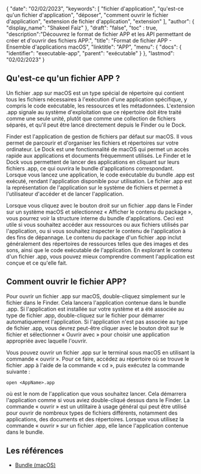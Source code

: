 {
"date": "02/02/2023",
  "keywords": [
"fichier d'application",
"qu'est-ce qu'un fichier d'application",
"déposer",
"comment ouvrir le fichier d'application",
"extension de fichier d'application",
"extension"
],
  "author": {
"display_name": "Shakeel Faiz"
},
"draft": "false",
"toc" : true,
  "description":"Découvrez le format de fichier APP et les API permettant de créer et d'ouvrir des fichiers APP.",
"title": "Format de fichier APP - Ensemble d'applications macOS",
"linktitle": "APP",
  "menu": {
    "docs": {
      "identifier": "executable-app",
"parent": "exécutable"
}
},
"lastmod": "02/02/2023"
}

## Qu'est-ce qu'un fichier APP ?

Un fichier .app sur macOS est un type spécial de répertoire qui contient tous les fichiers nécessaires à l'exécution d'une application spécifique, y compris le code exécutable, les ressources et les métadonnées. L'extension .app signale au système d'exploitation que ce répertoire doit être traité comme une seule unité, plutôt que comme une collection de fichiers séparés, et qu'il peut être lancé directement depuis le Finder ou le Dock.

Finder est l'application de gestion de fichiers par défaut sur macOS. Il vous permet de parcourir et d'organiser les fichiers et répertoires sur votre ordinateur. Le Dock est une fonctionnalité de macOS qui permet un accès rapide aux applications et documents fréquemment utilisés. Le Finder et le Dock vous permettent de lancer des applications en cliquant sur leurs fichiers .app, ce qui ouvrira le bundle d'applications correspondant. Lorsque vous lancez une application, le code exécutable du bundle .app est exécuté, rendant l'application disponible pour utilisation. Le fichier .app est la représentation de l'application sur le système de fichiers et permet à l'utilisateur d'accéder et de lancer l'application.

Lorsque vous cliquez avec le bouton droit sur un fichier .app dans le Finder sur un système macOS et sélectionnez « Afficher le contenu du package », vous pourrez voir la structure interne du bundle d'applications. Ceci est utile si vous souhaitez accéder aux ressources ou aux fichiers utilisés par l'application, ou si vous souhaitez inspecter le contenu de l'application à des fins de dépannage. Le contenu du package d'un fichier .app inclut généralement des répertoires de ressources telles que des images et des sons, ainsi que le code exécutable de l'application. En explorant le contenu d'un fichier .app, vous pouvez mieux comprendre comment l'application est conçue et ce qu'elle fait.

## Comment ouvrir le fichier APP?

Pour ouvrir un fichier .app sur macOS, double-cliquez simplement sur le fichier dans le Finder. Cela lancera l'application contenue dans le bundle .app. Si l'application est installée sur votre système et a été associée au type de fichier .app, double-cliquez sur le fichier pour démarrer automatiquement l'application. Si l'application n'est pas associée au type de fichier .app, vous devrez peut-être cliquer avec le bouton droit sur le fichier et sélectionner « Ouvrir avec » pour choisir une application appropriée avec laquelle l'ouvrir.

Vous pouvez ouvrir un fichier .app sur le terminal sous macOS en utilisant la commande « ouvrir ». Pour ce faire, accédez au répertoire où se trouve le fichier .app à l'aide de la commande « cd », puis exécutez la commande suivante :

```
open <AppName>.app 
```

où<AppName> est le nom de l'application que vous souhaitez lancer. Cela démarrera l'application comme si vous aviez double-cliqué dessus dans le Finder. La commande « ouvrir » est un utilitaire à usage général qui peut être utilisé pour ouvrir de nombreux types de fichiers différents, notamment des applications, des documents et des répertoires. Lorsque vous utilisez la commande « ouvrir » sur un fichier .app, elle lance l'application contenue dans le bundle.

## Les références
* [Bundle (macOS)](https://en.wikipedia.org/wiki/Bundle_(macOS))
